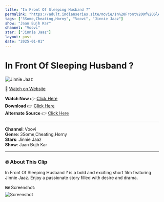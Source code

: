 ```yaml
---
title: "In Front Of Sleeping Husband ?"
permalink: "https://adult.indianseries.site/movie/In%20Front%20Of%20Sleeping%20Husband%20%3F"
tags: ["3Some,Cheating,Horny", "Voovi", "Jinnie Jaaz"]
show: "Jaan Bujh Kar"
channel: "Voovi"
star: ["Jinnie Jaaz"]
layout: post
date: "2025-01-01"
---
```


# In Front Of Sleeping Husband ?

![Jinnie Jaaz](https://shorts.desisins.com/wp-content/uploads/2024/11/Jaan-Bujh-Kar-Jinnie-Jaaz-Voovi-DesiSins.com_.jpg)

🔗 [Watch on Website](https://adult.indianseries.site/movie/In%20Front%20Of%20Sleeping%20Husband%20%3F)

**Watch Now** 👉 [Click Here](https://adult.indianseries.site/movie/In%20Front%20Of%20Sleeping%20Husband%20%3F)  
**Download** 👉 [Click Here](https://adult.indianseries.site/movie/In%20Front%20Of%20Sleeping%20Husband%20%3F)  
**Alternate Source** 👉 [Click Here](https://adult.indianseries.site/movie/In%20Front%20Of%20Sleeping%20Husband%20%3F)

---

**Channel**: Voovi  
**Genre**: 3Some,Cheating,Horny  
**Stars**: Jinnie Jaaz  
**Show**: Jaan Bujh Kar

---

### 🔥 About This Clip

In Front Of Sleeping Husband ? is a bold and exciting short film featuring Jinnie Jaaz. Enjoy a passionate story filled with desire and drama.
 
🖼️ Screenshot:  
![Screenshot](https://shorts.desisins.com/wp-content/uploads/2024/11/Jaan-Bujh-Kar-Jinnie-Jaaz-Voovi-DesiSins.com_.jpg)
